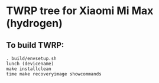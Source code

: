 # TWRP tree for Xiaomi Mi Max (hydrogen)

To build TWRP:
--------------


    . build/envsetup.sh
    lunch (devicename)
    make installclean
    time make recoveryimage showcommands

